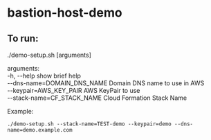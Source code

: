 # bastion-host-demo

## To run:

./demo-setup.sh [arguments]

arguments:<br>
-h, --help                    show brief help<br>
--dns-name=DOMAIN_DNS_NAME    Domain DNS name to use in AWS<br>
--keypair=AWS_KEY_PAIR        AWS KeyPair to use<br>
--stack-name=CF_STACK_NAME     Cloud Formation Stack Name<br>

Example:<br>
```
./demo-setup.sh --stack-name=TEST-demo --keypair=demo --dns-name=demo.example.com
```